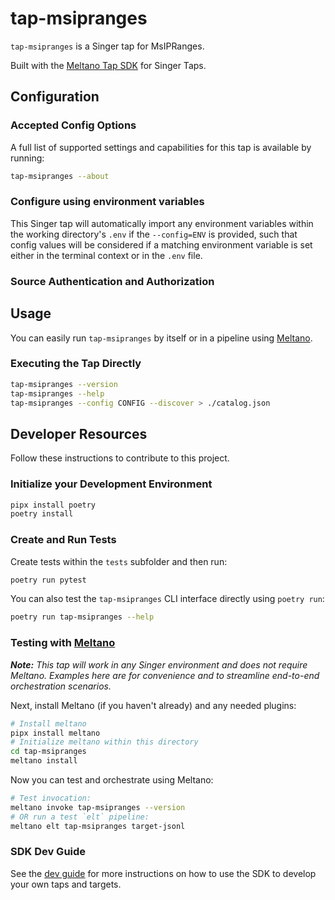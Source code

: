 # tap-msipranges

`tap-msipranges` is a Singer tap for MsIPRanges.

Built with the [Meltano Tap SDK](https://sdk.meltano.com) for Singer Taps.

<!--

Developer TODO: Update the below as needed to correctly describe the install procedure. For instance, if you do not have a PyPi repo, or if you want users to directly install from your git repo, you can modify this step as appropriate.

## Installation

Install from PyPi:

```bash
pipx install tap-msipranges
```

Install from GitHub:

```bash
pipx install git+https://github.com/ORG_NAME/tap-msipranges.git@main
```

-->

## Configuration

### Accepted Config Options

<!--
Developer TODO: Provide a list of config options accepted by the tap.

This section can be created by copy-pasting the CLI output from:

```
tap-msipranges --about --format=markdown
```
-->

A full list of supported settings and capabilities for this
tap is available by running:

```bash
tap-msipranges --about
```

### Configure using environment variables

This Singer tap will automatically import any environment variables within the working directory's
`.env` if the `--config=ENV` is provided, such that config values will be considered if a matching
environment variable is set either in the terminal context or in the `.env` file.

### Source Authentication and Authorization

<!--
Developer TODO: If your tap requires special access on the source system, or any special authentication requirements, provide those here.
-->

## Usage

You can easily run `tap-msipranges` by itself or in a pipeline using [Meltano](https://meltano.com/).

### Executing the Tap Directly

```bash
tap-msipranges --version
tap-msipranges --help
tap-msipranges --config CONFIG --discover > ./catalog.json
```

## Developer Resources

Follow these instructions to contribute to this project.

### Initialize your Development Environment

```bash
pipx install poetry
poetry install
```

### Create and Run Tests

Create tests within the `tests` subfolder and
  then run:

```bash
poetry run pytest
```

You can also test the `tap-msipranges` CLI interface directly using `poetry run`:

```bash
poetry run tap-msipranges --help
```

### Testing with [Meltano](https://www.meltano.com)

_**Note:** This tap will work in any Singer environment and does not require Meltano.
Examples here are for convenience and to streamline end-to-end orchestration scenarios._

<!--
Developer TODO:
Your project comes with a custom `meltano.yml` project file already created. Open the `meltano.yml` and follow any "TODO" items listed in
the file.
-->

Next, install Meltano (if you haven't already) and any needed plugins:

```bash
# Install meltano
pipx install meltano
# Initialize meltano within this directory
cd tap-msipranges
meltano install
```

Now you can test and orchestrate using Meltano:

```bash
# Test invocation:
meltano invoke tap-msipranges --version
# OR run a test `elt` pipeline:
meltano elt tap-msipranges target-jsonl
```

### SDK Dev Guide

See the [dev guide](https://sdk.meltano.com/en/latest/dev_guide.html) for more instructions on how to use the SDK to
develop your own taps and targets.
